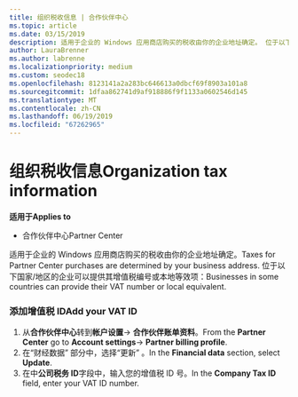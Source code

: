```yaml
---
title: 组织税收信息 | 合作伙伴中心
ms.topic: article
ms.date: 03/15/2019
description: 适用于企业的 Windows 应用商店购买的税收由你的企业地址确定。 位于以下国家/地区的企业可以提供其增值税编号或本地等效项：
author: LauraBrenner
ms.author: labrenne
ms.localizationpriority: medium
ms.custom: seodec18
ms.openlocfilehash: 8123141a2a283bc646613a0dbcf69f8903a101a8
ms.sourcegitcommit: 1dfaa862741d9af918886f9f1133a0602546d145
ms.translationtype: MT
ms.contentlocale: zh-CN
ms.lasthandoff: 06/19/2019
ms.locfileid: "67262965"
---
```

# <a name="organization-tax-information"></a><span data-ttu-id="682b8-104">组织税收信息</span><span class="sxs-lookup"><span data-stu-id="682b8-104">Organization tax information</span></span>

<span data-ttu-id="682b8-105">**适用于**</span><span class="sxs-lookup"><span data-stu-id="682b8-105">**Applies to**</span></span>

-  <span data-ttu-id="682b8-106">合作伙伴中心</span><span class="sxs-lookup"><span data-stu-id="682b8-106">Partner Center</span></span>

<span data-ttu-id="682b8-107">适用于企业的 Windows 应用商店购买的税收由你的企业地址确定。</span><span class="sxs-lookup"><span data-stu-id="682b8-107">Taxes for Partner Center purchases are determined by your business address.</span></span> <span data-ttu-id="682b8-108">位于以下国家/地区的企业可以提供其增值税编号或本地等效项：</span><span class="sxs-lookup"><span data-stu-id="682b8-108">Businesses in some countries can provide their VAT number or local equivalent.</span></span>

### <a name="add-your-vat-id"></a><span data-ttu-id="682b8-109">添加增值税 ID</span><span class="sxs-lookup"><span data-stu-id="682b8-109">Add your VAT ID</span></span>

1.  <span data-ttu-id="682b8-110">从**合作伙伴中心**转到**帐户设置**-> **合作伙伴账单资料**。</span><span class="sxs-lookup"><span data-stu-id="682b8-110">From the **Partner Center** go to **Account settings**-> **Partner billing profile**.</span></span>
2.  <span data-ttu-id="682b8-111">在“财经数据”  部分中，选择“更新”  。</span><span class="sxs-lookup"><span data-stu-id="682b8-111">In the **Financial data** section, select **Update**.</span></span>
3.  <span data-ttu-id="682b8-112">在中**公司税务 ID**字段中，输入您的增值税 ID 号。</span><span class="sxs-lookup"><span data-stu-id="682b8-112">In the **Company Tax ID** field, enter your VAT ID number.</span></span>



 



